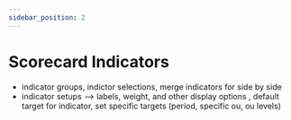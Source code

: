 ```yaml
---
sidebar_position: 2
---
```


# Scorecard Indicators
- indicator groups, indictor selections, merge indicators for side by side
- indicator setups --> labels, weight, and other display options , default target for indicator, set specific targets (period, specific ou, ou levels)